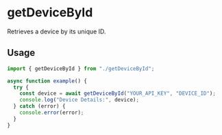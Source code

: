 # getDeviceById

Retrieves a device by its unique ID.

## Usage

```ts
import { getDeviceById } from "./getDeviceById";

async function example() {
  try {
    const device = await getDeviceById("YOUR_API_KEY", "DEVICE_ID");
    console.log("Device Details:", device);
  } catch (error) {
    console.error(error);
  }
}
```
